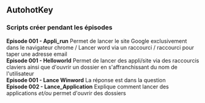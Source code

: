 ## AutohotKey
### Scripts créer pendant les épisodes
**Episode 001 - Appli_run** Permet de lancer le site Google exclusivement dans le navigateur chrome / Lancer word via un raccourci / raccourci pour taper une adresse email<br>
**Episode 001 - Helloworld** Permet de lancer des appli/site via des raccourcis claviers ainsi que d'ouvrir un dossier en s'affranchissant du nom de l'utilisateur<br>
**Episode 001 - Lance Winword** La réponse est dans la question<br>
**Episode 002 - Lance_Application** Explique comment lancer des applications *et/ou* permet d'ouvrir des dossiers<br>
